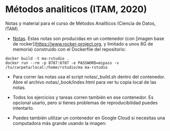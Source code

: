 # Métodos analiticos (ITAM, 2020)
Notas y material para el curso de Métodos Analíticos (Ciencia de Datos, ITAM).

- [Notas](https://heuristic-bhabha-ae33da.netlify.com). Estas notas son producidas
en un contenedor (con [imagen base de rocker](https://www.rocker-project.org, y limitado a unos 8G de memoria)  construido con el Dockerfile del repositorio:

```
docker build -t ma-rstudio .
docker run --rm -p 8787:8787 -e PASSWORD=mipass -v /tu/carpeta/local:/home/rstudio/ma ma-rstudio
```

- Para correr las notas usa el script notas/\_build.sh dentro del contenedor. Abre el archivo notas/\_book/index.html para ver tu copia local de las notas.

- Todos los ejercicios y tareas corren también en ese contenedor. Es opcional usarlo,
pero si tienes problemas de reproducibilidad puedes intentarlo.

- Puedes también utilizar un contenedor en Google Cloud si necesitas una computadora más grande usando la imagen: 

```
```
